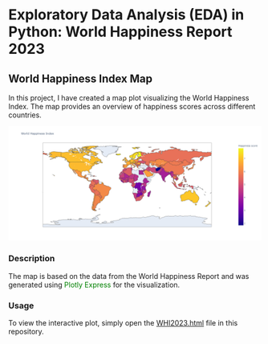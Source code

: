 # Exploratory Data Analysis (EDA) in Python: World Happiness Report 2023 

## World Happiness Index Map

In this project, I have created a map plot visualizing the World Happiness Index. The map provides an overview of happiness scores across different countries.

![World Happiness Index Map](WHR23_map.png)

### Description

The map is based on the data from the World Happiness Report and was generated using <span style="color: green">Plotly Express</span> for the visualization.

### Usage

To view the interactive plot, simply open the [WHI2023.html](WHI2023.html) file in this repository.


